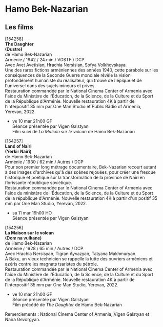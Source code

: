 # Hamo Bek-Nazarian

## Les films

[154258]  
**The Daughter**  
**(Dustre)**  
de Hamo Bek-Nazarian  
Arménie / 1942 / 24 min / VOSTF / DCP  
Avec Avet Avetisian, Hrachia Nersisian, Sofya Volkhovskaya.  
Une des rares fictions arméniennes des années 1940, cette parabole sur les conséquences de la Seconde Guerre mondiale révèle la vision profondément humaniste du réalisateur, qui trouve de l'épique et de l'universel dans des sujets mineurs et privés.  
Restauration commandée par le National Cinema Center of Armenia avec l'aide du Ministère de l'Éducation, de la Science, de la Culture et du Sport de la République d'Arménie. Nouvelle restauration 4K à partir de l'interpositif 35 mm par One Man Studio et Public Radio of Armenia, Yerevan, 2022.

- ve 10 mar 21h00 GF  
Séance présentée par Vigen Galstyan  
Film suivi de _La Maison sur le volcan_ de Hamo Bek-Nazarian

[154257]  
**Land of Nairi**  
**(Yerkir Nairi)**  
de Hamo Bek-Nazarian  
Arménie / 1930 / 62 min / Autres / DCP  
Pour son premier long métrage documentaire, Bek-Nazarian recourt autant à des images d'archives qu'à des scènes rejouées, pour créer une fresque historique et poétique sur la transformation de la province de Nairi en florissante république soviétique.  
Restauration commandée par le National Cinema Center of Armenia avec l'aide du ministère de l'Éducation, de la Science, de la Culture et du Sport de la république d'Arménie. Nouvelle restauration 4K à partir d'un positif 35 mm par One Man Studio, Yerevan, 2022.

- sa 11 mar 16h00 HO  
Séance présentée par Vigen Galstyan

[154256]  
**La Maison sur le volcan**  
**(Dom na vulkane)**  
de Hamo Bek-Nazarian  
Arménie / 1928 / 65 min / Autres / DCP  
Avec Hrachia Nersisyan, Tigran Ayvazyan, Tatyana Makhmuryan.  
À Baku, un vieux technicien se rappelle la lutte des ouvriers arméniens et azéris contre les magnats tsaristes du pétrole.  
Restauration commandée par le National Cinema Center of Armenia avec l'aide du Ministère de l'Éducation, de la Science, de la Culture et du Sport de la République d'Arménie. Nouvelle restauration 4K à partir de l'interpositif 35 mm par One Man Studio, Yerevan, 2022.

- ve 10 mar 21h00 GF  
Séance présentée par Vigen Galstyan  
Film précédé de _The Daughter_ de Hamo Bek-Nazarian

Remerciements : National Cinema Center of Armenia, Vigen Galstyan et Naira Gevorgyan.